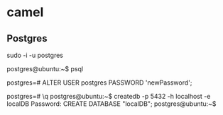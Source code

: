 # camel

## Postgres
sudo -i -u postgres

postgres@ubuntu:~$ psql

postgres=# ALTER USER postgres PASSWORD 'newPassword';

postgres=# \q
postgres@ubuntu:~$ createdb -p 5432 -h localhost -e localDB
Password: 
CREATE DATABASE "localDB";
postgres@ubuntu:~$ 
